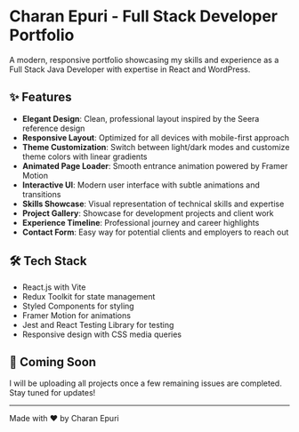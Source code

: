 # Charan Epuri - Full Stack Developer Portfolio

A modern, responsive portfolio showcasing my skills and experience as a Full Stack Java Developer with expertise in React and WordPress.

## ✨ Features

- **Elegant Design**: Clean, professional layout inspired by the Seera reference design
- **Responsive Layout**: Optimized for all devices with mobile-first approach
- **Theme Customization**: Switch between light/dark modes and customize theme colors with linear gradients
- **Animated Page Loader**: Smooth entrance animation powered by Framer Motion
- **Interactive UI**: Modern user interface with subtle animations and transitions
- **Skills Showcase**: Visual representation of technical skills and expertise
- **Project Gallery**: Showcase for development projects and client work
- **Experience Timeline**: Professional journey and career highlights
- **Contact Form**: Easy way for potential clients and employers to reach out

## 🛠️ Tech Stack

- React.js with Vite
- Redux Toolkit for state management
- Styled Components for styling
- Framer Motion for animations
- Jest and React Testing Library for testing
- Responsive design with CSS media queries

## 🚀 Coming Soon

I will be uploading all projects once a few remaining issues are completed. Stay tuned for updates!

---

Made with ❤️ by Charan Epuri
